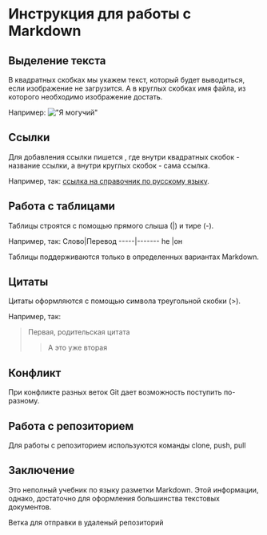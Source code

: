 # Инструкция для работы с Markdown
## Выделение текста

В квадратных скобках мы укажем текст, который будет выводиться, если изображение не
загрузится. А в круглых скобках имя файла, из которого необходимо изображение достать.

Например:
!["Я могучий"](mddyr.jpg)
## Ссылки
Для добавления ссылки пишется [](), где внутри квадратных скобок - название ссылки, а внутри круглых скобок - сама ссылка.

Например, так: [ссылка на справочник по русскому языку](http://gramota.ru/).
## Работа с таблицами
Таблицы строятся с помощью прямого слыша (|) и тире (-).

Например, так:
Слово|Перевод
-----|-------
he   |он

Таблицы поддерживаются только в определенных вариантах Markdown.
## Цитаты
Цитаты оформляются с помощью символа треугольной скобки (>).

Например, так:

> Первая, родительская цитата
> > А это уже вторая
## Конфликт
При конфликте разных веток Git дает возможность поступить по-разному.
## Работа с репозиторием
Для работы с репозиторием используются команды clone, push, pull
## Заключение
Это неполный учебник по языку разметки Markdown. Этой информации, однако, достаточно для оформления большинства текстовых документов.

Ветка для отправки в удаленый репозиторий